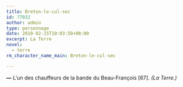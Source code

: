 ```yaml
---
title: Breton-le-cul-sec
id: 77032
author: admin
type: personnage
date: 2010-02-15T10:03:58+00:00
excerpt: La Terre
novel:
  - terre
rm_character_name_main: Breton-le-cul-sec

---
```

**—** L&rsquo;un des chauffeurs de la bande du Beau-François [67]. _(La Terre.)_